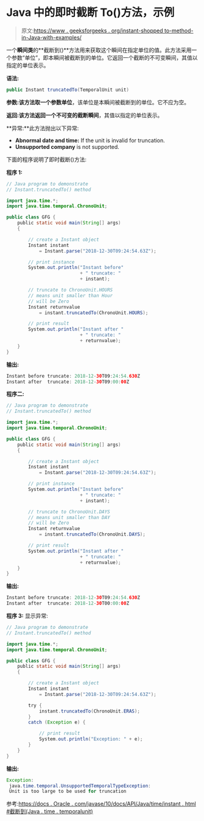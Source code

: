 # Java 中的即时截断 To()方法，示例

> 原文:[https://www . geeksforgeeks . org/instant-shopped to-method-in-Java-with-examples/](https://www.geeksforgeeks.org/instant-truncatedto-method-in-java-with-examples/)

一个**瞬间类**的**截断到()**方法用来获取这个瞬间在指定单位的值。此方法采用一个参数“单位”，即本瞬间被截断到的单位。它返回一个截断的不可变瞬间，其值以指定的单位表示。

**语法:**

```java
public Instant truncatedTo(TemporalUnit unit)

```

**参数:**该方法取一个参数**单位**，该单位是本瞬间被截断到的单位。它不应为空。

**返回:**该方法返回一个**不可变的截断瞬间**，其值以指定的单位表示。

**异常:**此方法抛出以下异常:

*   **Abnormal date and time:** If the unit is invalid for truncation.
*   **Unsupported company** is not supported.

下面的程序说明了即时截断()方法:

**程序 1:**

```java
// Java program to demonstrate
// Instant.truncatedTo() method

import java.time.*;
import java.time.temporal.ChronoUnit;

public class GFG {
    public static void main(String[] args)
    {

        // create a Instant object
        Instant instant
            = Instant.parse("2018-12-30T09:24:54.63Z");

        // print instance
        System.out.println("Instant before"
                           + " truncate: "
                           + instant);

        // truncate to ChronoUnit.HOURS
        // means unit smaller than Hour
        // will be Zero
        Instant returnvalue
            = instant.truncatedTo(ChronoUnit.HOURS);

        // print result
        System.out.println("Instant after "
                           + " truncate: "
                           + returnvalue);
    }
}
```

**输出:**

```java
Instant before truncate: 2018-12-30T09:24:54.630Z
Instant after  truncate: 2018-12-30T09:00:00Z

```

**程序二:**

```java
// Java program to demonstrate
// Instant.truncatedTo() method

import java.time.*;
import java.time.temporal.ChronoUnit;

public class GFG {
    public static void main(String[] args)
    {

        // create a Instant object
        Instant instant
            = Instant.parse("2018-12-30T09:24:54.63Z");

        // print instance
        System.out.println("Instant before"
                           + " truncate: "
                           + instant);

        // truncate to ChronoUnit.DAYS
        // means unit smaller than DAY
        // will be Zero
        Instant returnvalue
            = instant.truncatedTo(ChronoUnit.DAYS);

        // print result
        System.out.println("Instant after "
                           + " truncate: "
                           + returnvalue);
    }
}
```

**输出:**

```java
Instant before truncate: 2018-12-30T09:24:54.630Z
Instant after  truncate: 2018-12-30T00:00:00Z

```

**程序 3:** 显示异常:

```java
// Java program to demonstrate
// Instant.truncatedTo() method

import java.time.*;
import java.time.temporal.ChronoUnit;

public class GFG {
    public static void main(String[] args)
    {

        // create a Instant object
        Instant instant
            = Instant.parse("2018-12-30T09:24:54.63Z");

        try {
            instant.truncatedTo(ChronoUnit.ERAS);
        }
        catch (Exception e) {

            // print result
            System.out.println("Exception: " + e);
        }
    }
}
```

**输出:**

```java
Exception:
 java.time.temporal.UnsupportedTemporalTypeException:
 Unit is too large to be used for truncation

```

参考:[https://docs . Oracle . com/javase/10/docs/API/Java/time/instant . html #截断到(Java . time . temporalunit)](https://docs.oracle.com/javase/10/docs/api/java/time/Instant.html#truncatedTo(java.time.temporal.TemporalUnit))